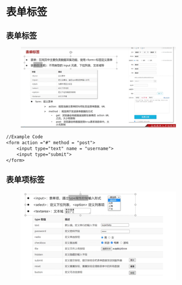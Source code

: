 # 表单标签

## 表单标签

<figure><img src="../.gitbook/assets/image (12).png" alt=""><figcaption></figcaption></figure>

```
//Example Code
<form action ="#" method = "post">
    <input type="text" name = "username">
    <input type="submit">
</form>
```

## 表单项标签

<figure><img src="../.gitbook/assets/image (10) (2).png" alt=""><figcaption></figcaption></figure>
